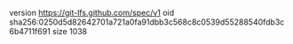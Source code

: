 version https://git-lfs.github.com/spec/v1
oid sha256:0250d5d82642701a721a0fa91dbb3c568c8c0539d55288540fdb3c6b4711f691
size 1038
